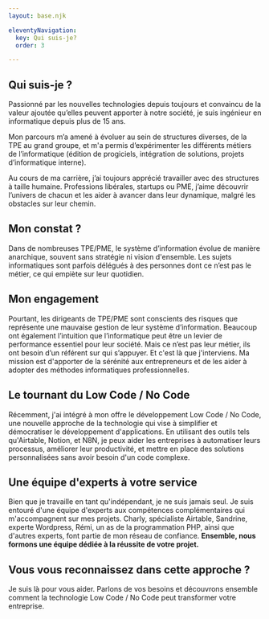 ```yaml
---
layout: base.njk

eleventyNavigation:
  key: Qui suis-je?
  order: 3

---
```


## Qui suis-je ?

Passionné par les nouvelles technologies depuis toujours et convaincu de la valeur ajoutée qu’elles peuvent apporter à notre société, je suis ingénieur en informatique depuis plus de 15 ans.

Mon parcours m’a amené à évoluer au sein de structures diverses, de la TPE au grand groupe, et m'a permis d’expérimenter les différents métiers de l’informatique (édition de progiciels, intégration de solutions, projets d’informatique interne).

Au cours de ma carrière, j’ai toujours apprécié travailler avec des structures à taille humaine. Professions libérales, startups ou PME, j’aime découvrir l’univers de chacun et les aider à avancer dans leur dynamique, malgré les obstacles sur leur chemin.

## Mon constat ?

Dans de nombreuses TPE/PME, le système d’information évolue de manière anarchique, souvent sans stratégie ni vision d'ensemble. Les sujets informatiques sont parfois délégués à des personnes dont ce n’est pas le métier, ce qui empiète sur leur quotidien.

## Mon engagement

Pourtant, les dirigeants de TPE/PME sont conscients des risques que représente une mauvaise gestion de leur système d’information. Beaucoup ont également l’intuition que l’informatique peut être un levier de performance essentiel pour leur société. Mais ce n’est pas leur métier, ils ont besoin d’un référent sur qui s’appuyer. Et c'est là que j'interviens. Ma mission est d'apporter de la sérénité aux entrepreneurs et de les aider à adopter des méthodes informatiques professionnelles.

## Le tournant du Low Code / No Code

Récemment, j'ai intégré à mon offre le développement Low Code / No Code, une nouvelle approche de la technologie qui vise à simplifier et démocratiser le développement d'applications. En utilisant des outils tels qu'Airtable, Notion, et N8N, je peux aider les entreprises à automatiser leurs processus, améliorer leur productivité, et mettre en place des solutions personnalisées sans avoir besoin d'un code complexe.

## Une équipe d'experts à votre service

Bien que je travaille en tant qu'indépendant, je ne suis jamais seul. Je suis entouré d'une équipe d'experts aux compétences complémentaires qui m'accompagnent sur mes projets. Charly, spécialiste Airtable, Sandrine, experte Wordpress, Rémi, un as de la programmation PHP, ainsi que d'autres experts, font partie de mon réseau de confiance.
__Ensemble, nous formons une équipe dédiée à la réussite de votre projet.__

## Vous vous reconnaissez dans cette approche ?

Je suis là pour vous aider. Parlons de vos besoins et découvrons ensemble comment la technologie Low Code / No Code peut transformer votre entreprise.